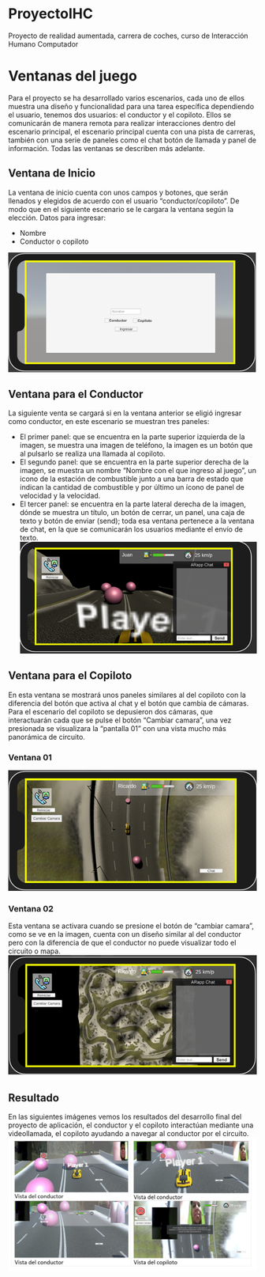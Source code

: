 # ProyectoIHC
Proyecto de realidad aumentada, carrera de coches, curso de Interacción Humano Computador

# Ventanas del juego
Para el proyecto se ha desarrollado varios escenarios, cada uno de ellos muestra una diseño y funcionalidad para una tarea específica dependiendo el usuario, tenemos dos usuarios: el conductor y el copiloto. Ellos se comunicarán de manera remota para realizar interacciones dentro del escenario principal, el escenario principal cuenta con una pista de carreras, también con una serie de paneles como el chat botón de llamada y panel de información. Todas las ventanas se describen más adelante.
## Ventana de Inicio
La ventana de inicio cuenta con unos campos y botones, que serán llenados y elegidos de acuerdo con el usuario “conductor/copiloto”. De modo que en el siguiente escenario se le cargara la ventana según la elección.
Datos para ingresar:
-	Nombre
-	Conductor o copiloto

![](https://github.com/Henrryagc/ProyectoIHC/blob/main/screenshoot/1.png)
## Ventana para el Conductor
La siguiente venta se cargará si en la ventana anterior se eligió ingresar como conductor, en este escenario se muestran tres paneles:
-	El primer panel: que se encuentra en la parte superior izquierda de la imagen, se muestra una imagen de teléfono, la imagen es un botón que al pulsarlo se realiza una llamada al copiloto.
-	El segundo panel: que se encuentra en la parte superior derecha de la imagen, se muestra un nombre “Nombre con el que ingreso al juego”, un icono de la estación de combustible junto a una barra de estado que indican la cantidad de combustible y por último un ícono de panel de velocidad y la velocidad.
-	El tercer panel: se encuentra en la parte lateral derecha de la imagen, dónde se muestra un título, un botón de cerrar, un panel, una caja de texto y botón de enviar (send); toda esa ventana pertenece a la ventana de chat, en la que se comunicarán los usuarios mediante el envío de texto.
![](https://github.com/Henrryagc/ProyectoIHC/blob/main/screenshoot/2.png)
## Ventana para el Copiloto
En esta ventana se mostrará unos paneles similares al del copiloto con la diferencia del botón que activa al chat y el botón que cambia de cámaras. Para el escenario del copiloto se depusieron dos cámaras, que interactuarán cada que se pulse el botón “Cambiar camara”, una vez presionada se visualizara la “pantalla 01” con una vista mucho más panorámica de circuito.

### Ventana 01
![](https://github.com/Henrryagc/ProyectoIHC/blob/main/screenshoot/3.png)
### Ventana 02
Esta ventana se activara cuando se presione el botón de “cambiar camara”, como se ve en la imagen, cuenta con un diseño similar al del conductor pero con la diferencia de que el conductor no puede visualizar todo el circuito o mapa.
![](https://github.com/Henrryagc/ProyectoIHC/blob/main/screenshoot/4.png)
## Resultado
En las siguientes imágenes vemos los resultados del desarrollo final del proyecto de aplicación, el conductor y el copiloto interactúan mediante una videollamada, el copiloto ayudando a navegar al conductor por el circuito.
![](https://github.com/Henrryagc/ProyectoIHC/blob/main/screenshoot/5.png)
